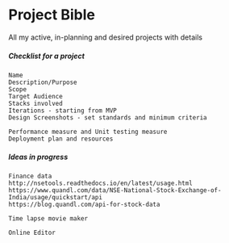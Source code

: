 # Project Bible

All my active, in-planning and desired projects with details

##### Checklist for a project

```
Name
Description/Purpose
Scope
Target Audience
Stacks involved
Iterations - starting from MVP
Design Screenshots - set standards and minimum criteria

Performance measure and Unit testing measure
Deployment plan and resources
```

##### Ideas in progress

```
Finance data
http://nsetools.readthedocs.io/en/latest/usage.html
https://www.quandl.com/data/NSE-National-Stock-Exchange-of-India/usage/quickstart/api
https://blog.quandl.com/api-for-stock-data

Time lapse movie maker

Online Editor
```



